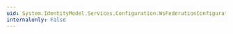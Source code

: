 ```yaml
---
uid: System.IdentityModel.Services.Configuration.WsFederationConfiguration.DefaultPersistentCookiesOnPassiveRedirects
internalonly: False
---
```

